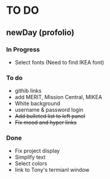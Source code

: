 # TO DO
## newDay (profolio)
### In Progress
- Select fonts (Need to find IKEA font)
 
### To do

- githib links
- add MERIT, Mission Central, MIKEA
- White background
- username & password login
- ~~Add bulleted list to left panel~~
- ~~Fix mood and hyper links~~

### Done
- Fix project display
- Simplify text
- Select colors
- link to Tony's termianl window